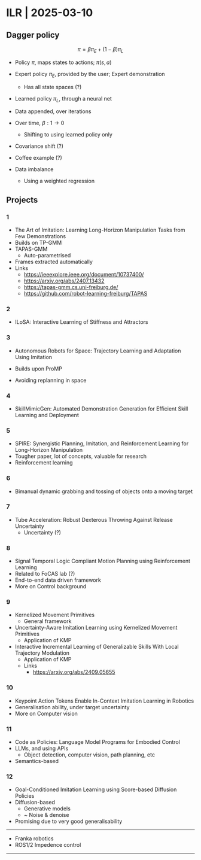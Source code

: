 # ILR | 2025-03-10

## Dagger policy

$$
\pi = \beta \pi_E + (1 - \beta) \pi_L
$$

- Policy $\pi$, maps states to actions; $\pi(s, a)$
- Expert policy $\pi_E$, provided by the user; Expert demonstration
  - Has all state spaces (?)
- Learned policy $\pi_L$, through a neural net
- Data appended, over iterations
- Over time, $\beta: 1 \to 0$
  - Shifting to using learned policy only

- Covariance shift (?)

- Coffee example (?)
- Data imbalance
  - Using a weighted regression

## Projects

### 1

- The Art of Imitation: Learning Long-Horizon Manipulation Tasks from Few Demonstrations
- Builds on TP-GMM
- TAPAS-GMM
  - Auto-parametrised
- Frames extracted automatically
- Links
  - <https://ieeexplore.ieee.org/document/10737400/>
  - <https://arxiv.org/abs/2407.13432>
  - <https://tapas-gmm.cs.uni-freiburg.de/>
  - <https://github.com/robot-learning-freiburg/TAPAS>

### 2

- ILoSA: Interactive Learning of Stiffness and Attractors

### 3

- Autonomous Robots for Space: Trajectory Learning and Adaptation Using Imitation

- Builds upon ProMP

- Avoiding replanning in space

### 4

- SkillMimicGen: Automated Demonstration Generation for Efficient Skill Learning and Deployment

### 5

- SPIRE: Synergistic Planning, Imitation, and Reinforcement Learning for Long-Horizon Manipulation
- Tougher paper, lot of concepts, valuable for research
- Reinforcement learning

### 6

- Bimanual dynamic grabbing and tossing of objects onto a moving target

### 7

- Tube Acceleration: Robust Dexterous Throwing Against Release Uncertainty
  - Uncertainty (?)

### 8

- Signal Temporal Logic Compliant Motion Planning using Reinforcement Learning
- Related to FoCAS lab (?)
- End-to-end data driven framework
- More on Control background

### 9

- Kernelized Movement Primitives
  - General framework
- Uncertainty-Aware Imitation Learning using Kernelized Movement Primitives
  - Application of KMP
- Interactive Incremental Learning of Generalizable Skills With Local Trajectory Modulation
  - Application of KMP
  - Links
    - <https://arxiv.org/abs/2409.05655>

### 10

- Keypoint Action Tokens Enable In-Context Imitation Learning in Robotics
- Generalisation ability, under target uncertainty
- More on Computer vision

### 11

- Code as Policies: Language Model Programs for Embodied Control
- LLMs, and using APIs
  - Object detection, computer vision, path planning, etc
- Semantics-based

### 12

- Goal-Conditioned Imitation Learning using Score-based Diffusion Policies
- Diffusion-based
  - Generative models
  - ~ Noise & denoise
- Promising due to very good generalisability

---

- Franka robotics
- ROS1/2 Impedence control

---

